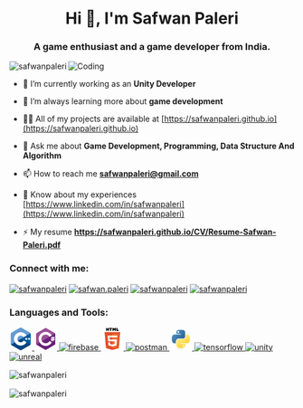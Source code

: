 <h1 align="center">Hi 👋, I'm Safwan Paleri</h1>
<h3 align="center">A game enthusiast and a game developer from India.</h3>
<img align="right" alt="Coding" width="400" src="https://www.google.com/url?sa=i&url=https%3A%2F%2Fgiphy.com%2Fexplore%2Fprogramming&psig=AOvVaw0WjMIlDKanqCm50e6oJfG-&ust=1696519731978000&source=images&cd=vfe&opi=89978449&ved=0CBEQjRxqFwoTCLjEjdHa3IEDFQAAAAAdAAAAABAE">

<p align="left"> <img src="https://komarev.com/ghpvc/?username=safwanpaleri&label=Profile%20views&color=0e75b6&style=flat" alt="safwanpaleri" /> </p>

- 🔭 I’m currently working as an **Unity Developer**

- 🌱 I’m always learning more about **game development**

- 👨‍💻 All of my projects are available at [https://safwanpaleri.github.io](https://safwanpaleri.github.io)

- 💬 Ask me about **Game Development, Programming, Data Structure And Algorithm**

- 📫 How to reach me **safwanpaleri@gmail.com**

- 📄 Know about my experiences [https://www.linkedin.com/in/safwanpaleri](https://www.linkedin.com/in/safwanpaleri)

- ⚡ My resume **https://safwanpaleri.github.io/CV/Resume-Safwan-Paleri.pdf**

<h3 align="left">Connect with me:</h3>
<p align="left">
<a href="https://linkedin.com/in/safwanpaleri" target="blank"><img align="center" src="https://raw.githubusercontent.com/rahuldkjain/github-profile-readme-generator/master/src/images/icons/Social/linked-in-alt.svg" alt="safwanpaleri" height="30" width="40" /></a>
<a href="https://fb.com/safwan.paleri" target="blank"><img align="center" src="https://raw.githubusercontent.com/rahuldkjain/github-profile-readme-generator/master/src/images/icons/Social/facebook.svg" alt="safwan.paleri" height="30" width="40" /></a>
<a href="https://www.hackerrank.com/safwanpaleri" target="blank"><img align="center" src="https://raw.githubusercontent.com/rahuldkjain/github-profile-readme-generator/master/src/images/icons/Social/hackerrank.svg" alt="safwanpaleri" height="30" width="40" /></a>
<a href="https://www.hackerearth.com/safwanpaleri" target="blank"><img align="center" src="https://raw.githubusercontent.com/rahuldkjain/github-profile-readme-generator/master/src/images/icons/Social/hackerearth.svg" alt="safwanpaleri" height="30" width="40" /></a>
</p>

<h3 align="left">Languages and Tools:</h3>
<p align="left"> <a href="https://www.w3schools.com/cpp/" target="_blank" rel="noreferrer"> <img src="https://raw.githubusercontent.com/devicons/devicon/master/icons/cplusplus/cplusplus-original.svg" alt="cplusplus" width="40" height="40"/> </a> <a href="https://www.w3schools.com/cs/" target="_blank" rel="noreferrer"> <img src="https://raw.githubusercontent.com/devicons/devicon/master/icons/csharp/csharp-original.svg" alt="csharp" width="40" height="40"/> </a> <a href="https://firebase.google.com/" target="_blank" rel="noreferrer"> <img src="https://www.vectorlogo.zone/logos/firebase/firebase-icon.svg" alt="firebase" width="40" height="40"/> </a> <a href="https://www.w3.org/html/" target="_blank" rel="noreferrer"> <img src="https://raw.githubusercontent.com/devicons/devicon/master/icons/html5/html5-original-wordmark.svg" alt="html5" width="40" height="40"/> </a> <a href="https://postman.com" target="_blank" rel="noreferrer"> <img src="https://www.vectorlogo.zone/logos/getpostman/getpostman-icon.svg" alt="postman" width="40" height="40"/> </a> <a href="https://www.python.org" target="_blank" rel="noreferrer"> <img src="https://raw.githubusercontent.com/devicons/devicon/master/icons/python/python-original.svg" alt="python" width="40" height="40"/> </a> <a href="https://www.tensorflow.org" target="_blank" rel="noreferrer"> <img src="https://www.vectorlogo.zone/logos/tensorflow/tensorflow-icon.svg" alt="tensorflow" width="40" height="40"/> </a> <a href="https://unity.com/" target="_blank" rel="noreferrer"> <img src="https://www.vectorlogo.zone/logos/unity3d/unity3d-icon.svg" alt="unity" width="40" height="40"/> </a> <a href="https://unrealengine.com/" target="_blank" rel="noreferrer"> <img src="https://raw.githubusercontent.com/kenangundogan/fontisto/036b7eca71aab1bef8e6a0518f7329f13ed62f6b/icons/svg/brand/unreal-engine.svg" alt="unreal" width="40" height="40"/> </a> </p>

<p><img align="center" src="https://github-readme-stats.vercel.app/api/top-langs?username=safwanpaleri&show_icons=true&theme=tokyonight&locale=en&layout=compact" alt="safwanpaleri" /></p>

<p><img align="center" src="https://github-readme-streak-stats.herokuapp.com/?user=safwanpaleri&" alt="safwanpaleri" /></p>
